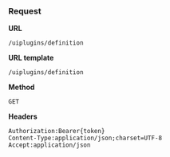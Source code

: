 ### Request

**URL**

`/uiplugins/definition`

**URL template**

`/uiplugins/definition`

**Method**

`GET`

**Headers**

`Authorization:Bearer{token}`  
`Content-Type:application/json;charset=UTF-8`  
`Accept:application/json`  
